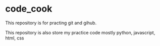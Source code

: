 # code_cook

<p>This repository is for practing git and gihub.</p>
<p>This repository is also store my practice code mostly python, javascript, html, css</p>
